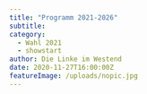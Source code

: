 ```yaml
---
title: "Programm 2021-2026"
subtitle: 
category:
  - Wahl 2021
  - showstart
author: Die Linke im Westend
date: 2020-11-27T16:00:00Z
featureImage: /uploads/nopic.jpg
---
```




